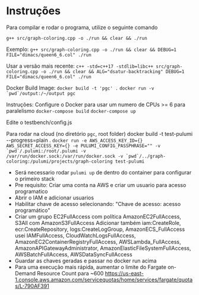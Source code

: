 # Instruções

Para compilar e rodar o programa, utilize o seguinte comando

```g++ src/graph-coloring.cpp -o ./run && clear && ./run```

Exemplo: 
```g++ src/graph-coloring.cpp -o ./run && clear && DEBUG=1 FILE="dimacs/queen6_6.col" ./run```

Usar a versão mais recente:
```c++ -std=c++17 -stdlib=libc++ src/graph-coloring.cpp -o ./run && clear && ALG="dsatur-backtracking" DEBUG=1 FILE="dimacs/queen6_6.col" ./run```

Docker Build Image:
```docker build -t 'pgc' .```
```docker run -v `pwd`/output:/~/output pgc```


Instruções:
Configure o Docker para usar um numero de CPUs >= 6 para paralelismo
```docker-compose build```
```docker-compose up```

Edite o testbench/config.js

Para rodar na cloud (no diretório `pgc`, root folder)
docker build -t test-pulumi --progress=plain .
```docker run -e AWS_ACCESS_KEY_ID={} AWS_SECRET_ACCESS_KEY={} -e PULUMI_CONFIG_PASSPHRASE="" -v `pwd`/.pulumi:/root/.pulumi -v /var/run/docker.sock:/var/run/docker.sock -v `pwd`/../graph-coloring:/pulumi/projects/graph-coloring test-pulumi```

- Será necessario rodar `pulumi up` de dentro do container para configurar o primeiro stack
- Pre requisito: Criar uma conta na AWS e criar um usuario para acesso programatico
- Abrir o IAM e adicionar usuarios
- Habilitar chave de acesso selecionando: "Chave de acesso: acesso programático"
- Criar um grupo EC2FullAccess com política AmazonEC2FullAccess, S3All com AmazonS3FullAccess
Adicionar também iam:CreateRole, ecr:CreateRepository, logs:CreateLogGroup, AmazonECS_FullAccess
usei IAMFullAccess, CloudWatchLogsFullAccess, AmazonEC2ContainerRegistryFullAccess, AWSLambda_FullAccess, AmazonAPIGatewayAdministrator, AmazonElasticFileSystemFullAccess, AWSBatchFullAccess, AWSDataSyncFullAccess
- Guardar as chaves geradas e passar no docker run acima
- Para uma execução mais rápida, aumentar o limite do Fargate on-Demand Resource Count para ~600 https://us-east-1.console.aws.amazon.com/servicequotas/home/services/fargate/quotas/L-790AF391
